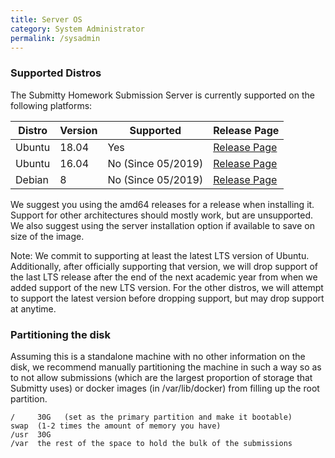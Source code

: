 ```yaml
---
title: Server OS
category: System Administrator
permalink: /sysadmin
---
```


### Supported Distros

The Submitty Homework Submission Server is currently supported on
the following platforms:

| Distro | Version | Supported            | Release Page |
|--------|---------|----------------------|--------------|
| Ubuntu | 18.04   | Yes                  | [Release Page](http://releases.ubuntu.com/bionic/)
| Ubuntu | 16.04   | No  (Since 05/2019)  | [Release Page](http://releases.ubuntu.com/xenial/)
| Debian | 8       | No  (Since 05/2019)  | [Release Page](https://www.debian.org/releases/jessie/)

We suggest you using the amd64 releases for a release when
installing it. Support for other architectures should mostly
work, but are unsupported. We also suggest using the server
installation option if available to save on size of the image.

Note: We commit to supporting at least the latest LTS version of
Ubuntu. Additionally, after officially supporting that version,
we will drop support of the last LTS release after the end of the
next academic year from when we added support of the new LTS version.
For the other distros, we will attempt to support the latest version
before dropping support, but may drop support at anytime.

### Partitioning the disk

Assuming this is a standalone machine with no other information on the
disk, we recommend manually partitioning the machine in such a way so
as to not allow submissions (which are the largest proportion of storage that
Submitty uses) or docker images (in /var/lib/docker) from filling up the 
root partition.


```
/     30G   (set as the primary partition and make it bootable)
swap  (1-2 times the amount of memory you have)
/usr  30G
/var  the rest of the space to hold the bulk of the submissions
```
